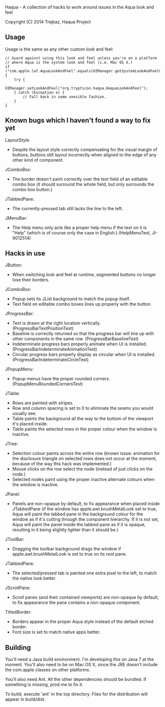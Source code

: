 Haqua - A collection of hacks to work around issues in the Aqua look and feel

Copyright (C) 2014  Trejkaz, Haqua Project


Usage
-----

Usage is the same as any other custom look and feel:

    // Guard against using this look and feel unless you're on a platform
    // where Aqua is the system look and feel (i.e. Mac OS X.)
    if ("com.apple.laf.AquaLookAndFeel".equals(UIManager.getSystemLookAndFeelClassName())) {
        try {
            UIManager.setLookAndFeel("org.trypticon.haqua.HaquaLookAndFeel");
        } catch (Exception e) {
            // Fall back in some sensible fashion.
        }
    }


Known bugs which I haven't found a way to fix yet
-------------------------------------------------

LayoutStyle:

* Despite the layout style correctly compensating for the visual margin of buttons,
  buttons still layout incorrectly when aligned to the edge of any other kind of component.

JComboBox:

* The border doesn't paint correctly over the text field of an editable combo box
  (it should surround the whole field, but only surrounds the combo box button.)

JTabbedPane:

* The currently-pressed tab still lacks the line to the left.

JMenuBar:

* The Help menu only acts like a proper help menu if the text on it is "Help" (which
  is of course only the case in English.)
  (HelpMenuTest, JI-9012514)


Hacks in use
------------

JButton:

* When switching look and feel at runtime, segmented buttons no longer lose their borders.

JComboBox:

* Popup sets its JList background to match the popup itself.
* Text field on editable combo boxes lines up properly with the button.

JProgressBar:

* Text is drawn at the right location vertically.
  (ProgressBarTextPositionTest)
* Baseline is correctly returned so that the progress bar will line up with other components
  in the same row.
  (ProgressBarBaselineTest)
* Indeterminate progress bars properly animate when UI is installed.
  (ProgressBarIndeterminateAnimationTest)
* Circular progress bars properly display as circular when UI is installed.
  (ProgressBarIndeterminateCircleTest)

JPopupMenu:

* Popup menus have the proper rounded corners.
  (PopupMenuRoundedCornersTest)

JTable:

* Rows are painted with stripes.
* Row and column spacing is set to 0 to eliminate the seams you would usually see.
* Table paints the background all the way to the bottom of the viewport it's placed inside.
* Table paints the selected rows in the proper colour when the window is inactive.

JTree:

* Selection colour paints across the entire row (known issue: animation for the disclosure
  triangle on selected rows does not occur at the moment, because of the way this hack was
  implemented.)
* Mouse clicks on the row select the node (instead of just clicks on the node.)
* Selected nodes paint using the proper inactive alternate colours when the window is inactive.

JPanel:

* Panels are non-opaque by default, to fix appearance when placed inside JTabbedPane (if
  the window has apple.awt.brushMetalLook set to true, Aqua will paint the tabbed pane
  in the background colour for the window as if it's cutting through the component hierarchy.
  If it is not set, Aqua will paint the panel inside the tabbed pane as if it is opaque,
  resulting in it being slightly lighter than it should be.)

JToolBar:

* Dragging the toolbar background drags the window if apple.awt.brushMetalLook is set to
  true on its root pane.

JTabbedPane:

* The selected/pressed tab is painted one extra pixel to the left, to match the native look better.

JScrollPane:

* Scroll panes (and their contained viewports) are non-opaque by default, to fix appearance
  the pane contains a non-opaque component.

TitledBorder:

* Borders appear in the proper Aqua style instead of the default etched border.
* Font size is set to match native apps better.


Building
--------

You'll need a Java build environment.  I'm developing this on Java 7 at
the moment.  You'll also need to be on Mac OS X, since the JRE doesn't include
the com.apple classes on other platforms.

You'll also need Ant.  All the other dependencies should be bundled.
If something is missing, prod me to fix it.

To build, execute 'ant' in the top directory. Files for the distribution
will appear in build/dist.


